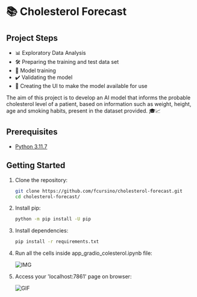 # 📚 Cholesterol Forecast

## Project Steps
- 📊 Exploratory Data Analysis
- 🛠️ Preparing the training and test data set
- 🤖 Model training
- ✔️ Validating the model
- 🚀 Creating the UI to make the model available for use

The aim of this project is to develop an AI model that informs the probable cholesterol level of a patient, based on information such as weight, height, age and smoking habits, present in the dataset provided. 🎓📈

## Prerequisites
- [Python 3.11.7](https://www.python.org/downloads/release/python-3117/)

## Getting Started

1. Clone the repository:

   ```bash
   git clone https://github.com/fcursino/cholesterol-forecast.git
   cd cholesterol-forecast/
2. Install pip:

   ```bash
   python -m pip install -U pip
3. Install dependencies:

   ```bash
   pip install -r requirements.txt
4. Run all the cells inside app_gradio_colesterol.ipynb file:

   ![IMG](https://github.com/fcursino/cholesterol-forecast/blob/main/instruction.png)
5. Access your 'localhost:7861' page on browser:
   
   ![GIF](https://github.com/fcursino/study-simple-linear-regression/blob/main/test.gif)
